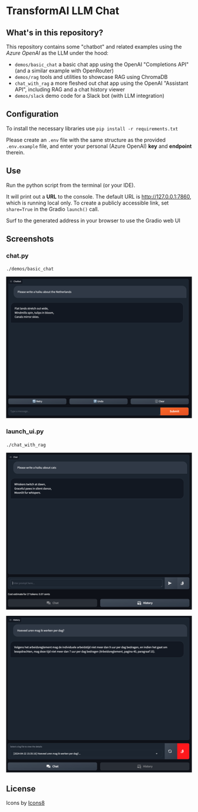 # TransformAI LLM Chat

## What's in this repository?
This repository contains some "chatbot" and related examples using the _Azure OpenAI_ as the LLM under the hood:
- `demos/basic_chat` a basic chat app using the OpenAI "Completions API" (and a similar example with OpenRouter)
- `demos/rag` tools and utilities to showcase RAG using ChromaDB
- `chat_with_rag` a more fleshed out chat app using the OpenAI "Assistant API", including RAG and a chat history viewer
- `demos/slack` demo code for a Slack bot (with LLM integration)

## Configuration
To install the necessary libraries use `pip install -r requirements.txt`

Please create an `.env` file with the same structure as the provided `.env.example` file, 
and enter your personal (Azure OpenAI) **key** and **endpoint** therein.

## Use
Run the python script from the terminal (or your IDE). 

It will print out a **URL** to the console. 
The default URL is http://127.0.0.1:7860, which is running local only. 
To create a publicly accessible link, set `share=True` in the Gradio `launch()` call.

Surf to the generated address in your browser to use the Gradio web UI

## Screenshots

### chat.py
`./demos/basic_chat`

![gradio-chat.png](assets/screenshots/gradio-chat.png)

### launch_ui.py
`./chat_with_rag`

![gradio-blocks.png](assets/screenshots/gradio-blocks.png)

![gradio-logviewer.png](assets/screenshots/gradio-logviewer.png)

## License
Icons by <a target="_blank" href="https://icons8.com">Icons8</a>
